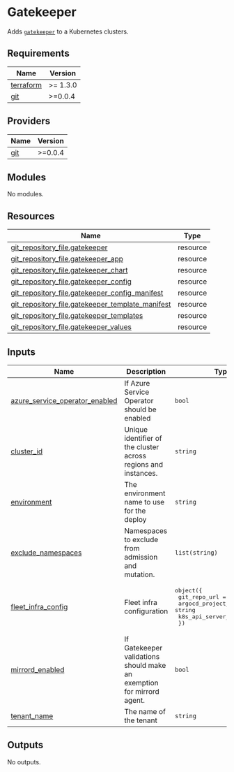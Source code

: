 # Gatekeeper

Adds [`gatekeeper`](https://github.com/open-policy-agent/gatekeeper) to a Kubernetes clusters.

## Requirements

| Name | Version |
|------|---------|
| <a name="requirement_terraform"></a> [terraform](#requirement\_terraform) | >= 1.3.0 |
| <a name="requirement_git"></a> [git](#requirement\_git) | >=0.0.4 |

## Providers

| Name | Version |
|------|---------|
| <a name="provider_git"></a> [git](#provider\_git) | >=0.0.4 |

## Modules

No modules.

## Resources

| Name | Type |
|------|------|
| [git_repository_file.gatekeeper](https://registry.terraform.io/providers/xenitab/git/latest/docs/resources/repository_file) | resource |
| [git_repository_file.gatekeeper_app](https://registry.terraform.io/providers/xenitab/git/latest/docs/resources/repository_file) | resource |
| [git_repository_file.gatekeeper_chart](https://registry.terraform.io/providers/xenitab/git/latest/docs/resources/repository_file) | resource |
| [git_repository_file.gatekeeper_config](https://registry.terraform.io/providers/xenitab/git/latest/docs/resources/repository_file) | resource |
| [git_repository_file.gatekeeper_config_manifest](https://registry.terraform.io/providers/xenitab/git/latest/docs/resources/repository_file) | resource |
| [git_repository_file.gatekeeper_template_manifest](https://registry.terraform.io/providers/xenitab/git/latest/docs/resources/repository_file) | resource |
| [git_repository_file.gatekeeper_templates](https://registry.terraform.io/providers/xenitab/git/latest/docs/resources/repository_file) | resource |
| [git_repository_file.gatekeeper_values](https://registry.terraform.io/providers/xenitab/git/latest/docs/resources/repository_file) | resource |

## Inputs

| Name | Description | Type | Default | Required |
|------|-------------|------|---------|:--------:|
| <a name="input_azure_service_operator_enabled"></a> [azure\_service\_operator\_enabled](#input\_azure\_service\_operator\_enabled) | If Azure Service Operator should be enabled | `bool` | `false` | no |
| <a name="input_cluster_id"></a> [cluster\_id](#input\_cluster\_id) | Unique identifier of the cluster across regions and instances. | `string` | n/a | yes |
| <a name="input_environment"></a> [environment](#input\_environment) | The environment name to use for the deploy | `string` | n/a | yes |
| <a name="input_exclude_namespaces"></a> [exclude\_namespaces](#input\_exclude\_namespaces) | Namespaces to exclude from admission and mutation. | `list(string)` | n/a | yes |
| <a name="input_fleet_infra_config"></a> [fleet\_infra\_config](#input\_fleet\_infra\_config) | Fleet infra configuration | <pre>object({<br/>    git_repo_url        = string<br/>    argocd_project_name = string<br/>    k8s_api_server_url  = string<br/>  })</pre> | n/a | yes |
| <a name="input_mirrord_enabled"></a> [mirrord\_enabled](#input\_mirrord\_enabled) | If Gatekeeper validations should make an exemption for mirrord agent. | `bool` | `false` | no |
| <a name="input_tenant_name"></a> [tenant\_name](#input\_tenant\_name) | The name of the tenant | `string` | n/a | yes |

## Outputs

No outputs.
